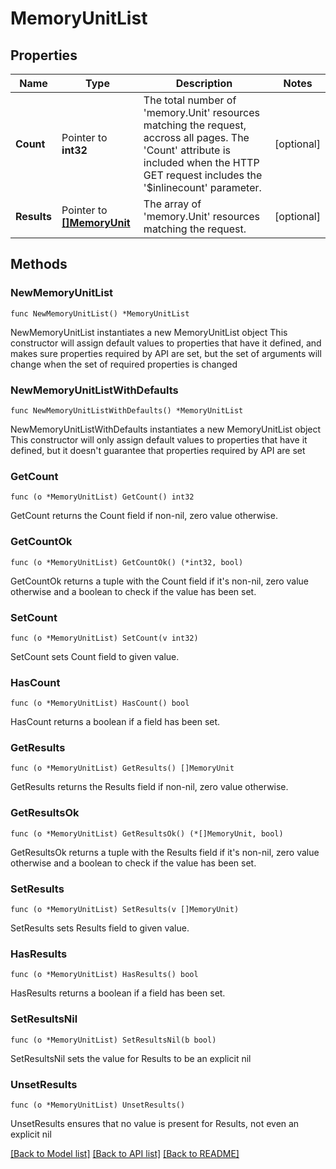 # MemoryUnitList

## Properties

Name | Type | Description | Notes
------------ | ------------- | ------------- | -------------
**Count** | Pointer to **int32** | The total number of &#39;memory.Unit&#39; resources matching the request, accross all pages. The &#39;Count&#39; attribute is included when the HTTP GET request includes the &#39;$inlinecount&#39; parameter. | [optional] 
**Results** | Pointer to [**[]MemoryUnit**](memory.Unit.md) | The array of &#39;memory.Unit&#39; resources matching the request. | [optional] 

## Methods

### NewMemoryUnitList

`func NewMemoryUnitList() *MemoryUnitList`

NewMemoryUnitList instantiates a new MemoryUnitList object
This constructor will assign default values to properties that have it defined,
and makes sure properties required by API are set, but the set of arguments
will change when the set of required properties is changed

### NewMemoryUnitListWithDefaults

`func NewMemoryUnitListWithDefaults() *MemoryUnitList`

NewMemoryUnitListWithDefaults instantiates a new MemoryUnitList object
This constructor will only assign default values to properties that have it defined,
but it doesn't guarantee that properties required by API are set

### GetCount

`func (o *MemoryUnitList) GetCount() int32`

GetCount returns the Count field if non-nil, zero value otherwise.

### GetCountOk

`func (o *MemoryUnitList) GetCountOk() (*int32, bool)`

GetCountOk returns a tuple with the Count field if it's non-nil, zero value otherwise
and a boolean to check if the value has been set.

### SetCount

`func (o *MemoryUnitList) SetCount(v int32)`

SetCount sets Count field to given value.

### HasCount

`func (o *MemoryUnitList) HasCount() bool`

HasCount returns a boolean if a field has been set.

### GetResults

`func (o *MemoryUnitList) GetResults() []MemoryUnit`

GetResults returns the Results field if non-nil, zero value otherwise.

### GetResultsOk

`func (o *MemoryUnitList) GetResultsOk() (*[]MemoryUnit, bool)`

GetResultsOk returns a tuple with the Results field if it's non-nil, zero value otherwise
and a boolean to check if the value has been set.

### SetResults

`func (o *MemoryUnitList) SetResults(v []MemoryUnit)`

SetResults sets Results field to given value.

### HasResults

`func (o *MemoryUnitList) HasResults() bool`

HasResults returns a boolean if a field has been set.

### SetResultsNil

`func (o *MemoryUnitList) SetResultsNil(b bool)`

 SetResultsNil sets the value for Results to be an explicit nil

### UnsetResults
`func (o *MemoryUnitList) UnsetResults()`

UnsetResults ensures that no value is present for Results, not even an explicit nil

[[Back to Model list]](../README.md#documentation-for-models) [[Back to API list]](../README.md#documentation-for-api-endpoints) [[Back to README]](../README.md)


